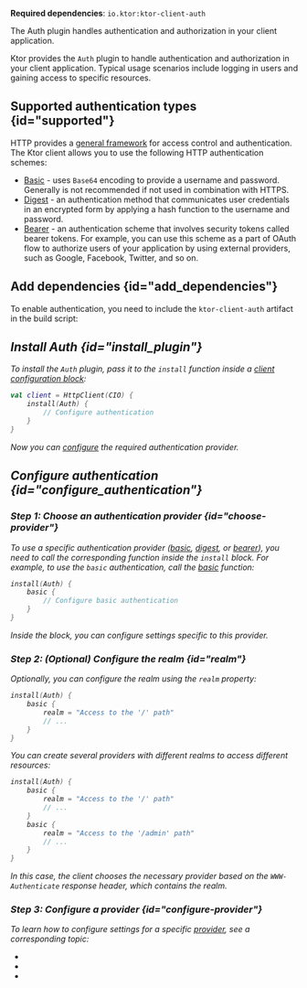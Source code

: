 [//]: # (title: Authentication and authorization)

<microformat>
<p>
<b>Required dependencies</b>: <code>io.ktor:ktor-client-auth</code>
</p>
</microformat>

<excerpt>
The Auth plugin handles authentication and authorization in your client application.
</excerpt>

Ktor provides the `Auth` plugin to handle authentication and authorization in your client application. 
Typical usage scenarios include logging in users and gaining access to specific resources. 


## Supported authentication types {id="supported"}

HTTP provides a [general framework](https://developer.mozilla.org/en-US/docs/Web/HTTP/Authentication) for access control and authentication. The Ktor client allows you to use the following HTTP authentication schemes:

* [Basic](basic-client.md) - uses `Base64` encoding to provide a username and password. Generally is not recommended if not used in combination with HTTPS.
* [Digest](digest-client.md) - an authentication method that communicates user credentials in an encrypted form by applying a hash function to the username and password.
* [Bearer](bearer-client.md) - an authentication scheme that involves security tokens called bearer tokens. For example, you can use this scheme as a part of OAuth flow to authorize users of your application by using external providers, such as Google, Facebook, Twitter, and so on.

## Add dependencies {id="add_dependencies"}

To enable authentication, you need to include the `ktor-client-auth` artifact in the build script:

<var name="artifact_name" value="ktor-client-auth"/>
<include src="lib.xml" include-id="add_ktor_artifact"/>


## Install Auth {id="install_plugin"}
To install the `Auth` plugin, pass it to the `install` function inside a [client configuration block](create-client.md#configure-client):

```kotlin
val client = HttpClient(CIO) {
    install(Auth) {
        // Configure authentication
    }
}
```
Now you can [configure](#configure_authentication) the required authentication provider.



## Configure authentication {id="configure_authentication"}

### Step 1: Choose an authentication provider {id="choose-provider"}

To use a specific authentication provider ([basic](basic-client.md), [digest](digest-client.md), or [bearer](bearer-client.md)), you need to call the corresponding function inside the `install` block. For example, to use the `basic` authentication, call the [basic](https://api.ktor.io/ktor-client/ktor-client-plugins/ktor-client-auth/io.ktor.client.plugins.auth.providers/basic.html) function:

```kotlin
install(Auth) {
    basic {
        // Configure basic authentication
    }
}
```
Inside the block, you can configure settings specific to this provider.


### Step 2: (Optional) Configure the realm {id="realm"}

Optionally, you can configure the realm using the `realm` property:

```kotlin
install(Auth) {
    basic {
        realm = "Access to the '/' path"
        // ...
    }
}
```

You can create several providers with different realms to access different resources:

```kotlin
install(Auth) {
    basic {
        realm = "Access to the '/' path"
        // ...
    }
    basic {
        realm = "Access to the '/admin' path"
        // ...
    }
}
```

In this case, the client chooses the necessary provider based on the `WWW-Authenticate` response header, which contains the realm.


### Step 3: Configure a provider {id="configure-provider"}

To learn how to configure settings for a specific [provider](#supported), see a corresponding topic:
* [](basic-client.md)
* [](digest-client.md)
* [](bearer-client.md)
